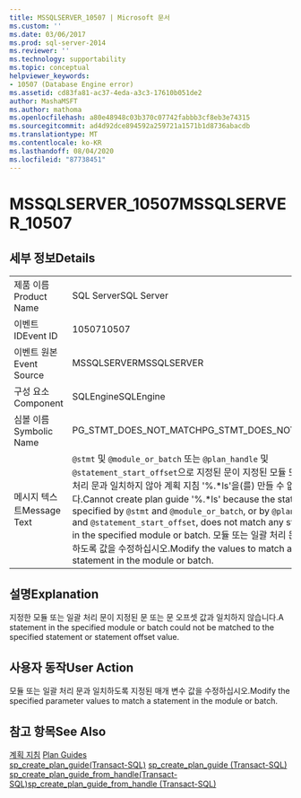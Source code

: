 ```yaml
---
title: MSSQLSERVER_10507 | Microsoft 문서
ms.custom: ''
ms.date: 03/06/2017
ms.prod: sql-server-2014
ms.reviewer: ''
ms.technology: supportability
ms.topic: conceptual
helpviewer_keywords:
- 10507 (Database Engine error)
ms.assetid: cd83fa81-ac37-4eda-a3c3-17610b051de2
author: MashaMSFT
ms.author: mathoma
ms.openlocfilehash: a80e48948c03b370c07742fabbb3cf8eb3e74315
ms.sourcegitcommit: ad4d92dce894592a259721a1571b1d8736abacdb
ms.translationtype: MT
ms.contentlocale: ko-KR
ms.lasthandoff: 08/04/2020
ms.locfileid: "87738451"
---
```

# <a name="mssqlserver_10507"></a><span data-ttu-id="71260-102">MSSQLSERVER_10507</span><span class="sxs-lookup"><span data-stu-id="71260-102">MSSQLSERVER_10507</span></span>
    
## <a name="details"></a><span data-ttu-id="71260-103">세부 정보</span><span class="sxs-lookup"><span data-stu-id="71260-103">Details</span></span>  
  
|||  
|-|-|  
|<span data-ttu-id="71260-104">제품 이름</span><span class="sxs-lookup"><span data-stu-id="71260-104">Product Name</span></span>|<span data-ttu-id="71260-105">SQL Server</span><span class="sxs-lookup"><span data-stu-id="71260-105">SQL Server</span></span>|  
|<span data-ttu-id="71260-106">이벤트 ID</span><span class="sxs-lookup"><span data-stu-id="71260-106">Event ID</span></span>|<span data-ttu-id="71260-107">10507</span><span class="sxs-lookup"><span data-stu-id="71260-107">10507</span></span>|  
|<span data-ttu-id="71260-108">이벤트 원본</span><span class="sxs-lookup"><span data-stu-id="71260-108">Event Source</span></span>|<span data-ttu-id="71260-109">MSSQLSERVER</span><span class="sxs-lookup"><span data-stu-id="71260-109">MSSQLSERVER</span></span>|  
|<span data-ttu-id="71260-110">구성 요소</span><span class="sxs-lookup"><span data-stu-id="71260-110">Component</span></span>|<span data-ttu-id="71260-111">SQLEngine</span><span class="sxs-lookup"><span data-stu-id="71260-111">SQLEngine</span></span>|  
|<span data-ttu-id="71260-112">심볼 이름</span><span class="sxs-lookup"><span data-stu-id="71260-112">Symbolic Name</span></span>|<span data-ttu-id="71260-113">PG_STMT_DOES_NOT_MATCH</span><span class="sxs-lookup"><span data-stu-id="71260-113">PG_STMT_DOES_NOT_MATCH</span></span>|  
|<span data-ttu-id="71260-114">메시지 텍스트</span><span class="sxs-lookup"><span data-stu-id="71260-114">Message Text</span></span>|<span data-ttu-id="71260-115">`@stmt` 및 `@module_or_batch` 또는 `@plan_handle` 및 `@statement_start_offset`으로 지정된 문이 지정된 모듈 또는 일괄 처리 문과 일치하지 않아 계획 지침 '%.\*ls'을(를) 만들 수 없습니다.</span><span class="sxs-lookup"><span data-stu-id="71260-115">Cannot create plan guide '%.\*ls' because the statement specified by `@stmt` and `@module_or_batch`, or by `@plan_handle` and `@statement_start_offset`, does not match any statement in the specified module or batch.</span></span> <span data-ttu-id="71260-116">모듈 또는 일괄 처리 문과 일치하도록 값을 수정하십시오.</span><span class="sxs-lookup"><span data-stu-id="71260-116">Modify the values to match a statement in the module or batch.</span></span>|  
  
## <a name="explanation"></a><span data-ttu-id="71260-117">설명</span><span class="sxs-lookup"><span data-stu-id="71260-117">Explanation</span></span>  
 <span data-ttu-id="71260-118">지정한 모듈 또는 일괄 처리 문이 지정된 문 또는 문 오프셋 값과 일치하지 않습니다.</span><span class="sxs-lookup"><span data-stu-id="71260-118">A statement in the specified module or batch could not be matched to the specified statement or statement offset value.</span></span>  
  
## <a name="user-action"></a><span data-ttu-id="71260-119">사용자 동작</span><span class="sxs-lookup"><span data-stu-id="71260-119">User Action</span></span>  
 <span data-ttu-id="71260-120">모듈 또는 일괄 처리 문과 일치하도록 지정된 매개 변수 값을 수정하십시오.</span><span class="sxs-lookup"><span data-stu-id="71260-120">Modify the specified parameter values to match a statement in the module or batch.</span></span>  
  
## <a name="see-also"></a><span data-ttu-id="71260-121">참고 항목</span><span class="sxs-lookup"><span data-stu-id="71260-121">See Also</span></span>  
 <span data-ttu-id="71260-122">[계획 지침](../performance/plan-guides.md) </span><span class="sxs-lookup"><span data-stu-id="71260-122">[Plan Guides](../performance/plan-guides.md) </span></span>  
 <span data-ttu-id="71260-123">[sp_create_plan_guide&#40;Transact-SQL&#41;](/sql/relational-databases/system-stored-procedures/sp-create-plan-guide-transact-sql) </span><span class="sxs-lookup"><span data-stu-id="71260-123">[sp_create_plan_guide &#40;Transact-SQL&#41;](/sql/relational-databases/system-stored-procedures/sp-create-plan-guide-transact-sql) </span></span>  
 [<span data-ttu-id="71260-124">sp_create_plan_guide_from_handle&#40;Transact-SQL&#41;</span><span class="sxs-lookup"><span data-stu-id="71260-124">sp_create_plan_guide_from_handle &#40;Transact-SQL&#41;</span></span>](/sql/relational-databases/system-stored-procedures/sp-create-plan-guide-from-handle-transact-sql)  
  
  
